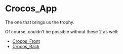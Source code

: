 # Crocos_App
The one that brings us the trophy.

Of course, couldn't be possible without these 2 as well:

  - [Crocos_Front](https://github.com/edy097/Crocos_Front)
  - [Crocos_Back](https://github.com/edy097/Crocos_Back)

